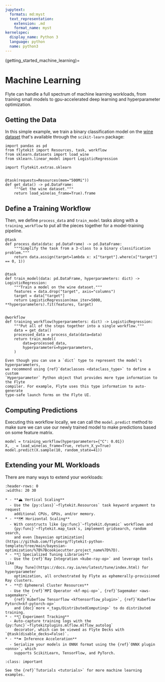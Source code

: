 ```yaml
---
jupytext:
  formats: md:myst
  text_representation:
    extension: .md
    format_name: myst
kernelspec:
  display_name: Python 3
  language: python
  name: python3
---
```


(getting_started_machine_learning)=

# Machine Learning

Flyte can handle a full spectrum of machine learning workloads, from
training small models to gpu-accelerated deep learning and hyperparameter
optimization.

## Getting the Data

In this simple example, we train a binary classification model on the
[wine dataset](https://scikit-learn.org/stable/datasets/toy_dataset.html#wine-dataset)
that's available through the `scikit-learn` package:

```{code-cell} ipython3
import pandas as pd
from flytekit import Resources, task, workflow
from sklearn.datasets import load_wine
from sklearn.linear_model import LogisticRegression

import flytekit.extras.sklearn


@task(requests=Resources(mem="500Mi"))
def get_data() -> pd.DataFrame:
    """Get the wine dataset."""
    return load_wine(as_frame=True).frame
```

## Define a Training Workflow

Then, we define `process_data` and `train_model` tasks along with a
`training_workflow` to put all the pieces together for a model-training
pipeline.

```{code-cell} ipython3
@task
def process_data(data: pd.DataFrame) -> pd.DataFrame:
    """Simplify the task from a 3-class to a binary classification problem."""
    return data.assign(target=lambda x: x["target"].where(x["target"] == 0, 1))


@task
def train_model(data: pd.DataFrame, hyperparameters: dict) -> LogisticRegression:
    """Train a model on the wine dataset."""
    features = data.drop("target", axis="columns")
    target = data["target"]
    return LogisticRegression(max_iter=5000, **hyperparameters).fit(features, target)


@workflow
def training_workflow(hyperparameters: dict) -> LogisticRegression:
    """Put all of the steps together into a single workflow."""
    data = get_data()
    processed_data = process_data(data=data)
    return train_model(
        data=processed_data,
        hyperparameters=hyperparameters,
    )

```

```{important}
Even though you can use a `dict` type to represent the model's hyperparameters,
we recommend using {ref}`dataclasses <dataclass_type>` to define a custom
`Hyperparameter` Python object that provides more type information to the Flyte
compiler. For example, Flyte uses this type information to auto-generate
type-safe launch forms on the Flyte UI.
```

## Computing Predictions

Executing this workflow locally, we can call the `model.predict` method to make
sure we can use our newly trained model to make predictions based on some
feature matrix.

```{code-cell} ipython3
model = training_workflow(hyperparameters={"C": 0.01})
X, _ = load_wine(as_frame=True, return_X_y=True)
model.predict(X.sample(10, random_state=41))
```

## Extending your ML Workloads

There are many ways to extend your workloads:

```{list-table}
:header-rows: 0
:widths: 20 30

* - **🏔 Vertical Scaling**
  - Use the {py:class}`~flytekit.Resources` task keyword argument to request
    additional CPUs, GPUs, and/or memory.
* - **🗺 Horizontal Scaling**
  - With constructs like {py:func}`~flytekit.dynamic` workflows and
    {py:func}`~flytekit.map_task`s, implement gridsearch, random search,
    and even [bayesian optimization](https://github.com/flyteorg/flytekit-python-template/tree/main/bayesian-optimization/%7B%7Bcookiecutter.project_name%7D%7D).
* - **🔧 Specialized Tuning Libraries**
  - Use the {ref}`Ray Integration <kube-ray-op>` and leverage tools like
    [Ray Tune](https://docs.ray.io/en/latest/tune/index.html) for hyperparameter
    optimization, all orchestrated by Flyte as ephemerally-provisioned Ray clusters.
* - **📦 Ephemeral Cluster Resources**
  - Use the {ref}`MPI Operator <kf-mpi-op>`, {ref}`Sagemaker <aws-sagemaker>`,
    {ref}`Kubeflow Tensorflow <kftensorflow_plugin>`, {ref}`Kubeflow Pytorch<kf-pytorch-op>`
    and {doc}`more <_tags/DistributedComputing>` to do distributed training.
* - **🔎 Experiment Tracking**
  - Auto-capture training logs with the {py:func}`~flytekitplugins.mlflow.mlflow_autolog`
    decorator, which can be viewed as Flyte Decks with `@task(disable_decks=False)`.
* - **⏩ Inference Acceleration**
  - Serialize your models in ONNX format using the {ref}`ONNX plugin <onnx>`, which
    supports ScikitLearn, TensorFlow, and PyTorch.
```


```{admonition} Learn More
:class: important

See the {ref}`Tutorials <tutorials>` for more machine learning examples.
```
